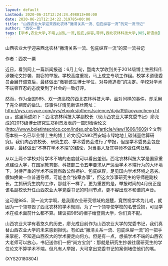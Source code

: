 ```yaml
---
layout: default
Lastmod: 2020-06-21T12:24:24.498013+00:00
date: 2020-06-21T12:24:22.319785+00:00
title: "山西农业大学迎来西北农林“撇清关系一流、包庇纵容一流”的双一流书记"
author: "西农一粟"
tags: [学术,农业大学,不端,山西,一流,包庇,纵容,导师,西北农林科技大学,985,新语丝]
---
```


山西农业大学迎来西北农林“撇清关系一流、包庇纵容一流”的双一流书记

作者：西农一粟

近日，看到网上一篇新闻报道：6月上旬，暨南大学收到关于2014级博士生熊科伟涉嫌论文抄袭、剽窃的举报。学校高度重视，马上成立专项工作组。校学术道德委员会展开调查后，最终做出“撤销该生博士学位，对导师追责”的决定。学校对学术不端零容忍的态度受到了社会的一致好评。

然而，作为全国985、双一流高校的西北农林科技大学，面对同样的事件，却采用了完全相反的做法。该事件详情见新语丝网址：http://xys.ccsyue.com/xys/ebooks/others/science/dajia19/liaoyuncheng.htm 。这里简述如下：西北农林科技大学副校长（现山西农业大学党委书记）廖允成的2013级博士研究生郑树景发表的一篇EI检索论文(http://www.boletintecnico.com/index.php/bt/article/view/1606/1609)全文剽窃本校一名已毕业博士生的博士论文(见CNKI:西安城市绿地地上碳储量估算研究)。我们向西农校长、研究生院、学术委员会进行了举报，但是学术委员会包庇纵容，最终做出“不存在学术不端”的结论，对当事人及其导师不做任何处理。

从以上两个学校对待学术不端的态度就可以看出差别。西北农林科技大学是国家重点建设大学，在国家教育部、科技部三令五申要求从严惩治学术不端行为的大环境下，对待严重的学术不端竟然敢公然袒护、包庇纵容，足见国内学术环境之恶劣。假如换做一位普通导师，可能也会“按章办事”，但这次涉事研究生的导师是副校长，主抓研究生院的工作，那就不一样了。更为重要的是，举报时间的4月份正是该名副校长升任山西农业大学党委书记的时间节点，更不容出现不和谐的声音。

这可是985、双一流大学啊，是我国农业研究领域的翘楚，竟然视学术为儿戏，就因为一个领导毁了西北农林的学术规则，为了一个领导使学校的名誉受损，可见学术在权术面前什么都不算。建议把985的帽子给暨南大学，你们真不配。

山西农业大学有着悠久的历史，廖允成目前作为山西农业大学的党委书记，我们真替山西农业大学的未来感到担忧。有如此“撇清关系一流、包庇纵容一流”的一把手来掌舵，不知道山西农大的学术要走向何方。但是有一点，想搞学术不端的山西农大老师可以放心，书记送你们一把“尚方宝剑”：那就是研究生抄袭往届研究生的学位论文不算学术不端。但凡有人举报，大可拿出党委书记的案例堵住他们的嘴。

(XYS20180804)

